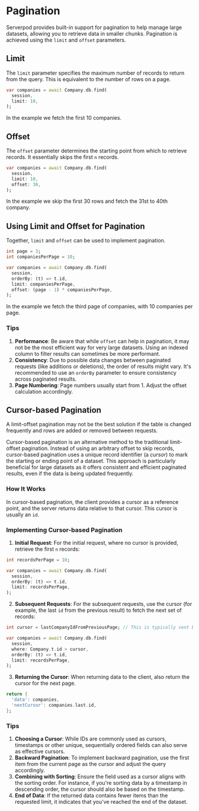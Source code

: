 # Pagination

Serverpod provides built-in support for pagination to help manage large datasets, allowing you to retrieve data in smaller chunks. Pagination is achieved using the `limit` and `offset` parameters.

## Limit

The `limit` parameter specifies the maximum number of records to return from the query. This is equivalent to the number of rows on a page.

```dart
var companies = await Company.db.find(
  session,
  limit: 10,
);
```

In the example we fetch the first 10 companies.

## Offset

The `offset` parameter determines the starting point from which to retrieve records. It essentially skips the first `n` records.

```dart
var companies = await Company.db.find(
  session,
  limit: 10,
  offset: 30,
);
```

In the example we skip the first 30 rows and fetch the 31st to 40th company.

## Using Limit and Offset for Pagination

Together, `limit` and `offset` can be used to implement pagination.

```dart
int page = 3;
int companiesPerPage = 10;

var companies = await Company.db.find(
  session,
  orderBy: (t) => t.id,
  limit: companiesPerPage,
  offset: (page - 1) * companiesPerPage,
);
```

In the example we fetch the third page of companies, with 10 companies per page.

### Tips

1. **Performance**: Be aware that while `offset` can help in pagination, it may not be the most efficient way for very large datasets. Using an indexed column to filter results can sometimes be more performant.
2. **Consistency**: Due to possible data changes between paginated requests (like additions or deletions), the order of results might vary. It's recommended to use an `orderBy` parameter to ensure consistency across paginated results.
3. **Page Numbering**: Page numbers usually start from 1. Adjust the offset calculation accordingly.

## Cursor-based Pagination

A limit-offset pagination may not be the best solution if the table is changed frequently and rows are added or removed between requests.

Cursor-based pagination is an alternative method to the traditional limit-offset pagination. Instead of using an arbitrary offset to skip records, cursor-based pagination uses a unique record identifier (a _cursor_) to mark the starting or ending point of a dataset. This approach is particularly beneficial for large datasets as it offers consistent and efficient paginated results, even if the data is being updated frequently.

### How It Works

In cursor-based pagination, the client provides a cursor as a reference point, and the server returns data relative to that cursor. This cursor is usually an `id`.

### Implementing Cursor-based Pagination

1. **Initial Request**:
For the initial request, where no cursor is provided, retrieve the first `n` records:

```dart
int recordsPerPage = 10;

var companies = await Company.db.find(
  session,
  orderBy: (t) => t.id,
  limit: recordsPerPage,
);
```

2. **Subsequent Requests**:
For the subsequent requests, use the cursor (for example, the last `id` from the previous result) to fetch the next set of records:

```dart
int cursor = lastCompanyIdFromPreviousPage; // This is typically sent by the client

var companies = await Company.db.find(
  session,
  where: Company.t.id > cursor,
  orderBy: (t) => t.id,
  limit: recordsPerPage,
);
```

3. **Returning the Cursor**:
When returning data to the client, also return the cursor for the next page.

```dart
return {
  'data': companies,
  'nextCursor': companies.last.id,
};
```

### Tips

1. **Choosing a Cursor**: While IDs are commonly used as cursors, timestamps or other unique, sequentially ordered fields can also serve as effective cursors.
2. **Backward Pagination**: To implement backward pagination, use the first item from the current page as the cursor and adjust the query accordingly.
3. **Combining with Sorting**: Ensure the field used as a cursor aligns with the sorting order. For instance, if you're sorting data by a timestamp in descending order, the cursor should also be based on the timestamp.
4. **End of Data**: If the returned data contains fewer items than the requested limit, it indicates that you've reached the end of the dataset.
